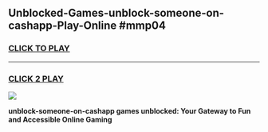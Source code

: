 
## Unblocked-Games-unblock-someone-on-cashapp-Play-Online #mmp04
<h3>
<a href="https://news.freeplayer.one?title=unblock-someone-on-cashapp&ref=3">CLICK TO PLAY</a></h3>
<hr>

<h3>
<a href="https://news.freeplayer.one?title=unblock-someone-on-cashapp&ref=3">CLICK 2 PLAY</a>
  
</h3>

<a href="https://news.freeplayer.one?title=unblock-someone-on-cashapp&ref=3"><img src="https://clearcache.store/games.png"></a>


**unblock-someone-on-cashapp games unblocked: Your Gateway to Fun and Accessible Online Gaming**
